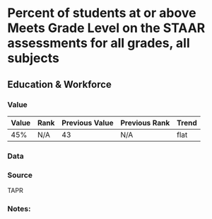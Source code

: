 # Percent of students at or above Meets Grade Level on the STAAR assessments for all grades, all subjects

## Education & Workforce

### Value

|  Value      | Rank        | Previous Value | Previous Rank | Trend | 
| ----------- | ----------- | ----------- | ----------- | -----------|
| 45%       |     N/A      |    43     | N/A          | flat      

### Data





### Source

TAPR

### Notes: